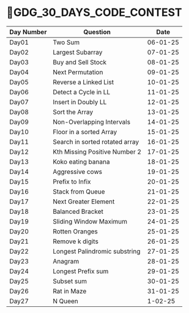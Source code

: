 # 🌟GDG_30_DAYS_CODE_CONTEST

| Day Number | Question                       | Date     |
| ---------- | ------------------------------ | -------- |
| Day01      | Two Sum                        | 06-01-25 |
| Day02      | Largest Subarray               | 07-01-25 |
| Day03      | Buy and Sell Stock             | 08-01-25 |
| Day04      | Next Permutation               | 09-01-25 |
| Day05      | Reverse a Linked List          | 10-01-25 |
| Day06      | Detect a Cycle in LL           | 11-01-25 |
| Day07      | Insert in Doubly LL            | 12-01-25 |
| Day08      | Sort the Array                 | 13-01-25 |
| Day09      | Non-Overlapping Intervals      | 14-01-25 |
| Day10      | Floor in a sorted Array        | 15-01-25 |
| Day11      | Search in sorted rotated array | 16-01-25 |
| Day12      | Kth Missing Positive Number 2  | 17-01-25 |
| Day13      | Koko eating banana             | 18-01-25 |
| Day14      | Aggressive cows                | 19-01-25 |
| Day15      | Prefix to Infix                | 20-01-25 |
| Day16      | Stack from Queue               | 21-01-25 |
| Day17      | Next Greater Element           | 22-01-25 |
| Day18      | Balanced Bracket               | 23-01-25 |
| Day19      | Sliding Window Maximum         | 24-01-25 |
| Day20      | Rotten Oranges                 | 25-01-25 |
| Day21      | Remove k digits                | 26-01-25 |
| Day22      | Longest Palindromic substring  | 27-01-25 |
| Day23      | Anagram                        | 28-01-25 |
| Day24      | Longest Prefix sum             | 29-01-25 |
| Day25      | Subset sum                     | 30-01-25 |
| Day26      | Rat in Maze                    | 31-01-25 |
| Day27      | N Queen                    | 1-02-25 |
